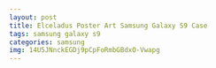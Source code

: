 ```yaml
---
layout: post
title: Elceladus Poster Art Samsung Galaxy S9 Case
tags: samsung galaxy s9
categories: samsung
img: 14U5JNnckEGDj9pCpFoRmbGBdxO-Vwapg
---
```

